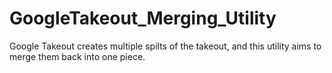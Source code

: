 # GoogleTakeout_Merging_Utility

Google Takeout creates multiple spilts of the takeout, and this utility aims to merge them back into one piece.
